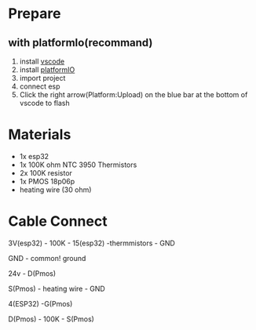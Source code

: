 # Prepare
## with platformIo(recommand)
1. install [vscode](https://code.visualstudio.com/) 
2. install [platformIO](https://platformio.org/install/ide?install=vscode)
3. import project
1. connect esp
4. Click the right arrow(Platform:Upload) on the blue bar at the bottom of vscode to flash


# Materials
+ 1x esp32
+ 1x 100K ohm NTC 3950 Thermistors
+ 2x 100K resistor
+ 1x PMOS 18p06p
+ heating wire (30 ohm)
# Cable Connect
3V(esp32) - 100K - 15(esp32) -thermmistors - GND

GND - common! ground

24v - D(Pmos)

S(Pmos) - heating wire - GND

4(ESP32) -G(Pmos)

D(Pmos) - 100K - S(Pmos)


<!-- # ROS Server
##  Install
1. Install ROS (recommand [Melodic](http://wiki.ros.org/melodic/Installation))

2. Install rosserial_python 

```apt-get install ros-melodic-rosserial-python```


## start rosserial_server
```source /opt/ros/melodic/setup.bash```

```rosrun rosserial_python serial_node.py tcp``` (default)
```rosrun rosserial_python node.py tcp```   (on Roboy) -->
